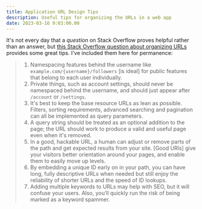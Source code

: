 ```yaml
---
title: Application URL Design Tips
description: Useful tips for organizing the URLs in a web app
date: 2023-03-16 9:03:00.00
---
```


It's not every day that a _question_ on Stack Overflow proves helpful 
rather than an answer, 
but [this Stack Overflow question about organizing URLs](https://stackoverflow.com/questions/37734246/how-to-organise-resources-in-web-application-url-structure) 
provides some great tips. I've included them here for permanence:

> 1. Namespacing features behind the username 
>    like `example.com/{username}/followers` 
>    [is ideal] for public features that belong to each user individually.
> 2. Private things, such as account settings, 
>    should never be namespaced behind the username, 
>    and should just appear after `/account` or `/settings`.
> 3. It's best to keep the base resource URLs as lean as possible. 
>    Filters, sorting requirements, advanced searching and pagination 
>    can all be implemented as query parameters.
> 4. A query string should be treated as an optional addition to the page; 
>    the URL should work to produce a valid and useful page 
>    even when it's removed.
> 5. In a good, hackable URL, 
>    a human can adjust or remove parts of the path 
>    and get expected results from your site. 
>    [Good URls] give your visitors better orientation around your pages, 
>    and enable them to easily move up levels.
> 6. By embedding a unique ID early on in your path, 
>    you can have long, fully descriptive URLs when needed 
>    but still enjoy the reliability of shorter URLs and the speed of ID lookups.
> 7. Adding multiple keywords to URLs may help with SEO, 
>    but it will confuse your users. 
>    Also, you’ll quickly run the risk of being marked as a keyword spammer.

